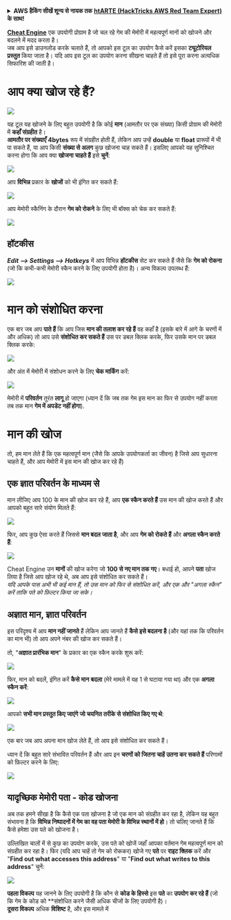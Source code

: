 <details>

<summary><strong>AWS हैकिंग सीखें शून्य से नायक तक</strong> <a href="https://training.hacktricks.xyz/courses/arte"><strong>htARTE (HackTricks AWS Red Team Expert)</strong></a><strong> के साथ!</strong></summary>

HackTricks का समर्थन करने के अन्य तरीके:

* यदि आप अपनी **कंपनी का विज्ञापन HackTricks में देखना चाहते हैं** या **HackTricks को PDF में डाउनलोड करना चाहते हैं** तो [**सब्सक्रिप्शन प्लान्स**](https://github.com/sponsors/carlospolop) देखें!
* [**आधिकारिक PEASS & HackTricks स्वैग**](https://peass.creator-spring.com) प्राप्त करें
* [**The PEASS Family**](https://opensea.io/collection/the-peass-family) की खोज करें, हमारा एक्सक्लूसिव [**NFTs**](https://opensea.io/collection/the-peass-family) संग्रह
* 💬 [**Discord group**](https://discord.gg/hRep4RUj7f) में **शामिल हों** या [**telegram group**](https://t.me/peass) या **Twitter** 🐦 पर मुझे **follow** करें [**@carlospolopm**](https://twitter.com/carlospolopm)**.**
* **HackTricks** के [**github repos**](https://github.com/carlospolop/hacktricks) और [**HackTricks Cloud**](https://github.com/carlospolop/hacktricks-cloud) में PRs सबमिट करके अपनी हैकिंग ट्रिक्स शेयर करें।

</details>


[**Cheat Engine**](https://www.cheatengine.org/downloads.php) एक उपयोगी प्रोग्राम है जो चल रहे गेम की मेमोरी में महत्वपूर्ण मानों को खोजने और बदलने में मदद करता है।\
जब आप इसे डाउनलोड करके चलाते हैं, तो आपको इस टूल का उपयोग कैसे करें इसका **ट्यूटोरियल** **प्रस्तुत** किया जाता है। यदि आप इस टूल का उपयोग करना सीखना चाहते हैं तो इसे पूरा करना अत्यधिक सिफारिश की जाती है।

# आप क्या खोज रहे हैं?

![](<../../.gitbook/assets/image (580).png>)

यह टूल यह खोजने के लिए बहुत उपयोगी है कि कोई **मान** (आमतौर पर एक संख्या) किसी प्रोग्राम की मेमोरी में **कहाँ संग्रहीत** है।\
**आमतौर पर संख्याएँ** **4bytes** रूप में संग्रहीत होती हैं, लेकिन आप उन्हें **double** या **float** प्रारूपों में भी पा सकते हैं, या आप किसी **संख्या से अलग** कुछ खोजना चाह सकते हैं। इसलिए आपको यह सुनिश्चित करना होगा कि आप क्या **खोजना चाहते हैं** इसे **चुनें**:

![](<../../.gitbook/assets/image (581).png>)

आप **विभिन्न** प्रकार के **खोजों** को भी इंगित कर सकते हैं:

![](<../../.gitbook/assets/image (582).png>)

आप मेमोरी स्कैनिंग के दौरान **गेम को रोकने** के लिए भी बॉक्स को चेक कर सकते हैं:

![](<../../.gitbook/assets/image (584).png>)

## हॉटकीस

_**Edit --> Settings --> Hotkeys**_ में आप विभिन्न **हॉटकीस** सेट कर सकते हैं जैसे कि **गेम को रोकना** (जो कि कभी-कभी मेमोरी स्कैन करने के लिए उपयोगी होता है)। अन्य विकल्प उपलब्ध हैं:

![](<../../.gitbook/assets/image (583).png>)

# मान को संशोधित करना

एक बार जब आप **पाते हैं** कि आप जिस **मान की तलाश कर रहे हैं** वह कहाँ है (इसके बारे में आगे के चरणों में और अधिक) तो आप उसे **संशोधित कर सकते हैं** उस पर डबल क्लिक करके, फिर उसके मान पर डबल क्लिक करके:

![](<../../.gitbook/assets/image (585).png>)

और अंत में मेमोरी में संशोधन करने के लिए **चेक मार्किंग** करें:

![](<../../.gitbook/assets/image (586).png>)

मेमोरी में **परिवर्तन** तुरंत **लागू** हो जाएगा (ध्यान दें कि जब तक गेम इस मान का फिर से उपयोग नहीं करता तब तक मान **गेम में अपडेट नहीं होगा**).

# मान की खोज

तो, हम मान लेते हैं कि एक महत्वपूर्ण मान (जैसे कि आपके उपयोगकर्ता का जीवन) है जिसे आप सुधारना चाहते हैं, और आप मेमोरी में इस मान की खोज कर रहे हैं)

## एक ज्ञात परिवर्तन के माध्यम से

मान लीजिए आप 100 के मान की खोज कर रहे हैं, आप **एक स्कैन करते हैं** उस मान की खोज करते हैं और आपको बहुत सारे संयोग मिलते हैं:

![](<../../.gitbook/assets/image (587).png>)

फिर, आप कुछ ऐसा करते हैं जिससे **मान बदल जाता है**, और आप **गेम को रोकते हैं** और **अगला स्कैन करते हैं**:

![](<../../.gitbook/assets/image (588).png>)

Cheat Engine उन **मानों** की खोज करेगा जो **100 से नए मान तक गए**। बधाई हो, आपने **पता** खोज लिया है जिसे आप खोज रहे थे, अब आप इसे संशोधित कर सकते हैं।\
_यदि आपके पास अभी भी कई मान हैं, तो उस मान को फिर से संशोधित करें, और एक और "अगला स्कैन" करें ताकि पते को फ़िल्टर किया जा सके।_

## अज्ञात मान, ज्ञात परिवर्तन

इस परिदृश्य में आप **मान नहीं जानते** हैं लेकिन आप जानते हैं **कैसे इसे बदलना है** (और यहां तक कि परिवर्तन का मान भी) तो आप अपने नंबर की खोज कर सकते हैं।

तो, "**अज्ञात प्रारंभिक मान**" के प्रकार का एक स्कैन करके शुरू करें:

![](<../../.gitbook/assets/image (589).png>)

फिर, मान को बदलें, इंगित करें **कैसे** **मान** **बदला** (मेरे मामले में यह 1 से घटाया गया था) और एक **अगला स्कैन करें**:

![](<../../.gitbook/assets/image (590).png>)

आपको **सभी मान प्रस्तुत किए जाएंगे जो चयनित तरीके से संशोधित किए गए थे**:

![](<../../.gitbook/assets/image (591).png>)

एक बार जब आप अपना मान खोज लेते हैं, तो आप इसे संशोधित कर सकते हैं।

ध्यान दें कि बहुत सारे संभावित परिवर्तन हैं और आप इन **चरणों को जितना चाहें उतना कर सकते हैं** परिणामों को फ़िल्टर करने के लिए:

![](<../../.gitbook/assets/image (592).png>)

## यादृच्छिक मेमोरी पता - कोड खोजना

अब तक हमने सीखा है कि कैसे एक पता खोजना है जो एक मान को संग्रहीत कर रहा है, लेकिन यह बहुत संभावना है कि **विभिन्न निष्पादनों में गेम का वह पता मेमोरी के विभिन्न स्थानों में हो**। तो चलिए जानते हैं कि कैसे हमेशा उस पते को खोजना है।

उल्लिखित चालों में से कुछ का उपयोग करके, उस पते को खोजें जहाँ आपका वर्तमान गेम महत्वपूर्ण मान को संग्रहीत कर रहा है। फिर (यदि आप चाहें तो गेम को रोककर) खोजे गए **पते** पर **राइट क्लिक** करें और "**Find out what accesses this address**" या "**Find out what writes to this address**" चुनें:

![](<../../.gitbook/assets/image (593).png>)

**पहला विकल्प** यह जानने के लिए उपयोगी है कि कौन से **कोड के हिस्से** इस **पते** का **उपयोग कर रहे हैं** (जो कि गेम के कोड को **संशोधित करने जैसी अधिक चीजों के लिए उपयोगी है)।\
**दूसरा विकल्प** अधिक **विशिष्ट** है, और इस मामले में
